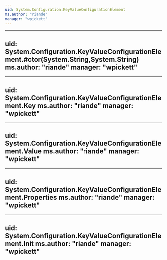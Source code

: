 ```yaml
---
uid: System.Configuration.KeyValueConfigurationElement
ms.author: "riande"
manager: "wpickett"
---
```


---
uid: System.Configuration.KeyValueConfigurationElement.#ctor(System.String,System.String)
ms.author: "riande"
manager: "wpickett"
---

---
uid: System.Configuration.KeyValueConfigurationElement.Key
ms.author: "riande"
manager: "wpickett"
---

---
uid: System.Configuration.KeyValueConfigurationElement.Value
ms.author: "riande"
manager: "wpickett"
---

---
uid: System.Configuration.KeyValueConfigurationElement.Properties
ms.author: "riande"
manager: "wpickett"
---

---
uid: System.Configuration.KeyValueConfigurationElement.Init
ms.author: "riande"
manager: "wpickett"
---
